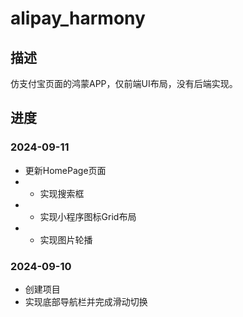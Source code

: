# alipay_harmony

## 描述

仿支付宝页面的鸿蒙APP，仅前端UI布局，没有后端实现。


## 进度

### 2024-09-11
* 更新HomePage页面
* * 实现搜索框
* * 实现小程序图标Grid布局
* * 实现图片轮播

### 2024-09-10
* 创建项目
* 实现底部导航栏并完成滑动切换
